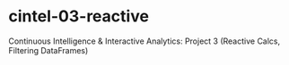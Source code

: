 # cintel-03-reactive
Continuous Intelligence &amp; Interactive Analytics: Project 3 (Reactive Calcs, Filtering DataFrames)
